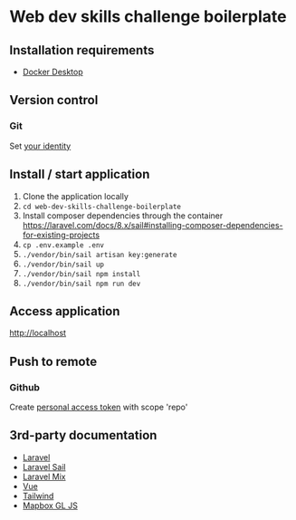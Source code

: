# Web dev skills challenge boilerplate

## Installation requirements
- [Docker Desktop](https://www.docker.com/products/docker-desktop)

## Version control

### Git
Set [your identity](https://git-scm.com/book/en/v2/Getting-Started-First-Time-Git-Setup)

## Install / start application
1) Clone the application locally
1) `cd web-dev-skills-challenge-boilerplate`
1) Install composer dependencies through the container https://laravel.com/docs/8.x/sail#installing-composer-dependencies-for-existing-projects
1) `cp .env.example .env`
1) `./vendor/bin/sail artisan key:generate`
1) `./vendor/bin/sail up`
1) `./vendor/bin/sail npm install`
1) `./vendor/bin/sail npm run dev`

## Access application
[http://localhost](http://localhost)

## Push to remote

### Github
Create [personal access token](https://docs.github.com/en/github/authenticating-to-github/creating-a-personal-access-token) with scope 'repo'

## 3rd-party documentation
- [Laravel](https://laravel.com/docs/8.x)
- [Laravel Sail](https://laravel.com/docs/8.x/sail)
- [Laravel Mix](https://laravel-mix.com/docs/6.0/what-is-mix)
- [Vue](https://v3.vuejs.org/guide/introduction.html)
- [Tailwind](https://tailwindcss.com/docs)
- [Mapbox GL JS](https://docs.mapbox.com/mapbox-gl-js/api/)
